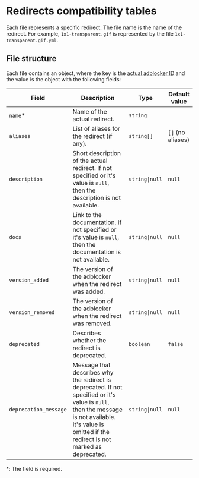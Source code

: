 # Redirects compatibility tables

Each file represents a specific redirect. The file name is the name of the redirect. For example, `1x1-transparent.gif` is represented by the file `1x1-transparent.gif.yml`.

## File structure

Each file contains an object, where the key is the [actual adblocker ID](../README.md#supported-adblockers-and-platforms) and the value is the object with the following fields:

| Field | Description | Type | Default value |
| --- | --- | --- | --- |
| `name`\* | Name of the actual redirect. | `string` | |
| `aliases` | List of aliases for the redirect (if any). | `string[]` | `[]` (no aliases) |
| `description` | Short description of the actual redirect. If not specified or it's value is `null`, then the description is not available. | `string\|null` | `null` |
| `docs` | Link to the documentation. If not specified or it's value is `null`, then the documentation is not available. | `string\|null` | `null` |
| `version_added` | The version of the adblocker when the redirect was added. | `string\|null` | `null` |
| `version_removed` | The version of the adblocker when the redirect was removed. | `string\|null` | `null` |
| `deprecated` | Describes whether the redirect is deprecated. | `boolean` | `false` |
| `deprecation_message` | Message that describes why the redirect is deprecated. If not specified or it's value is `null`, then the message is not available. It's value is omitted if the redirect is not marked as deprecated. | `string\|null` | `null` |

\*: The field is required.
